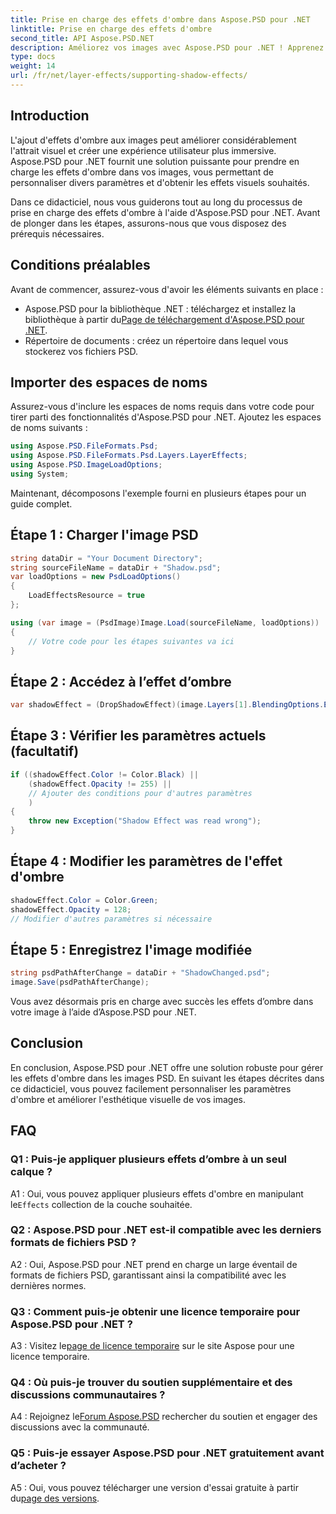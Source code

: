 ```yaml
---
title: Prise en charge des effets d'ombre dans Aspose.PSD pour .NET
linktitle: Prise en charge des effets d'ombre
second_title: API Aspose.PSD.NET
description: Améliorez vos images avec Aspose.PSD pour .NET ! Apprenez à prendre en charge les effets d'ombre étape par étape. Téléchargez-le maintenant pour une expérience visuellement époustouflante.
type: docs
weight: 14
url: /fr/net/layer-effects/supporting-shadow-effects/
---
```

## Introduction

L'ajout d'effets d'ombre aux images peut améliorer considérablement l'attrait visuel et créer une expérience utilisateur plus immersive. Aspose.PSD pour .NET fournit une solution puissante pour prendre en charge les effets d'ombre dans vos images, vous permettant de personnaliser divers paramètres et d'obtenir les effets visuels souhaités.

Dans ce didacticiel, nous vous guiderons tout au long du processus de prise en charge des effets d'ombre à l'aide d'Aspose.PSD pour .NET. Avant de plonger dans les étapes, assurons-nous que vous disposez des prérequis nécessaires.

## Conditions préalables

Avant de commencer, assurez-vous d'avoir les éléments suivants en place :

-  Aspose.PSD pour la bibliothèque .NET : téléchargez et installez la bibliothèque à partir du[Page de téléchargement d'Aspose.PSD pour .NET](https://releases.aspose.com/psd/net/).
- Répertoire de documents : créez un répertoire dans lequel vous stockerez vos fichiers PSD.

## Importer des espaces de noms

Assurez-vous d'inclure les espaces de noms requis dans votre code pour tirer parti des fonctionnalités d'Aspose.PSD pour .NET. Ajoutez les espaces de noms suivants :

```csharp
using Aspose.PSD.FileFormats.Psd;
using Aspose.PSD.FileFormats.Psd.Layers.LayerEffects;
using Aspose.PSD.ImageLoadOptions;
using System;
```

Maintenant, décomposons l'exemple fourni en plusieurs étapes pour un guide complet.

## Étape 1 : Charger l'image PSD

```csharp
string dataDir = "Your Document Directory";
string sourceFileName = dataDir + "Shadow.psd";
var loadOptions = new PsdLoadOptions()
{
    LoadEffectsResource = true
};

using (var image = (PsdImage)Image.Load(sourceFileName, loadOptions))
{
    // Votre code pour les étapes suivantes va ici
}
```

## Étape 2 : Accédez à l’effet d’ombre

```csharp
var shadowEffect = (DropShadowEffect)(image.Layers[1].BlendingOptions.Effects[0]);
```

## Étape 3 : Vérifier les paramètres actuels (facultatif)

```csharp
if ((shadowEffect.Color != Color.Black) ||
    (shadowEffect.Opacity != 255) ||
    // Ajouter des conditions pour d'autres paramètres
    )
{
    throw new Exception("Shadow Effect was read wrong");
}
```

## Étape 4 : Modifier les paramètres de l'effet d'ombre

```csharp
shadowEffect.Color = Color.Green;
shadowEffect.Opacity = 128;
// Modifier d'autres paramètres si nécessaire
```

## Étape 5 : Enregistrez l'image modifiée

```csharp
string psdPathAfterChange = dataDir + "ShadowChanged.psd";
image.Save(psdPathAfterChange);
```

Vous avez désormais pris en charge avec succès les effets d’ombre dans votre image à l’aide d’Aspose.PSD pour .NET.

## Conclusion

En conclusion, Aspose.PSD pour .NET offre une solution robuste pour gérer les effets d'ombre dans les images PSD. En suivant les étapes décrites dans ce didacticiel, vous pouvez facilement personnaliser les paramètres d'ombre et améliorer l'esthétique visuelle de vos images.

## FAQ

### Q1 : Puis-je appliquer plusieurs effets d’ombre à un seul calque ?

 A1 : Oui, vous pouvez appliquer plusieurs effets d'ombre en manipulant le`Effects` collection de la couche souhaitée.

### Q2 : Aspose.PSD pour .NET est-il compatible avec les derniers formats de fichiers PSD ?

A2 : Oui, Aspose.PSD pour .NET prend en charge un large éventail de formats de fichiers PSD, garantissant ainsi la compatibilité avec les dernières normes.

### Q3 : Comment puis-je obtenir une licence temporaire pour Aspose.PSD pour .NET ?

 A3 : Visitez le[page de licence temporaire](https://purchase.aspose.com/temporary-license/) sur le site Aspose pour une licence temporaire.

### Q4 : Où puis-je trouver du soutien supplémentaire et des discussions communautaires ?

 A4 : Rejoignez le[Forum Aspose.PSD](https://forum.aspose.com/c/psd/34) rechercher du soutien et engager des discussions avec la communauté.

### Q5 : Puis-je essayer Aspose.PSD pour .NET gratuitement avant d’acheter ?

 A5 : Oui, vous pouvez télécharger une version d'essai gratuite à partir du[page des versions](https://releases.aspose.com/).